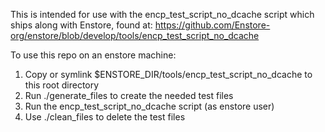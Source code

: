 This is intended for use with the encp_test_script_no_dcache script which ships along with Enstore, found at: https://github.com/Enstore-org/enstore/blob/develop/tools/encp_test_script_no_dcache

To use this repo on an enstore machine:

1. Copy or symlink $ENSTORE_DIR/tools/encp_test_script_no_dcache to this root directory
1. Run ./generate_files to create the needed test files
1. Run the encp_test_script_no_dcache script (as enstore user)
1. Use ./clean_files to delete the test files
